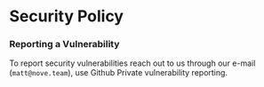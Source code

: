 # Security Policy

### Reporting a Vulnerability

To report security vulnerabilities reach out to us through our e-mail (`matt@nove.team`), use Github Private vulnerability reporting.
